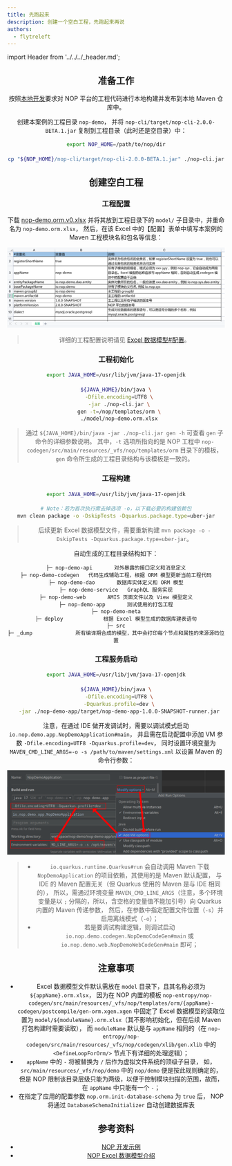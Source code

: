```yaml
---
title: 先跑起来
description: 创建一个空白工程，先跑起来再说
authors:
  - flytreleft
---
```


import Header from '../../../\_header.md';

<Header />

## 准备工作

按照[本地开发](../#本地开发)要求对 NOP
平台的工程代码进行本地构建并发布到本地 Maven 仓库中。

创建本案例的工程目录 `nop-demo`，
并将 `nop-cli/target/nop-cli-2.0.0-BETA.1.jar`
复制到工程目录（此时还是空目录）中：

```bash
export NOP_HOME=/path/to/nop/dir

cp "${NOP_HOME}/nop-cli/target/nop-cli-2.0.0-BETA.1.jar" ./nop-cli.jar
```

## 创建空白工程

### 工程配置

下载 [nop-demo.orm.v0.xlsx](./files/nop-demo.orm.v0.xlsx) 并将其放到工程目录下的
`model/` 子目录中，并重命名为 `nop-demo.orm.xlsx`，
然后，在该 Excel 中的【配置】表单中填写本案例的 Maven 工程模块名和包名等信息：

![](./img/demo-project-settings-in-excel.png)

> 详细的工程配置说明请见 [Excel 数据模型#配置](https://gitee.com/canonical-entropy/nop-entropy/blob/master/docs/dev-guide/model/excel-model.md#%E9%85%8D%E7%BD%AE)。

### 工程初始化

```bash
export JAVA_HOME=/usr/lib/jvm/java-17-openjdk

${JAVA_HOME}/bin/java \
  -Dfile.encoding=UTF8 \
  -jar ./nop-cli.jar \
  gen -t=/nop/templates/orm \
  ./model/nop-demo.orm.xlsx
```

> 通过 `${JAVA_HOME}/bin/java -jar ./nop-cli.jar gen -h`
> 可查看 `gen` 子命令的详细参数说明。
> 其中，`-t` 选项所指向的是 NOP 工程中
> `nop-codegen/src/main/resources/_vfs/nop/templates/orm`
> 目录下的模板，`gen` 命令所生成的工程目录结构与该模板是一致的。

### 工程构建

```bash
export JAVA_HOME=/usr/lib/jvm/java-17-openjdk

# Note：若为首次执行需去掉选项 -o，以下载必要的构建依赖包
mvn clean package -o -DskipTests -Dquarkus.package.type=uber-jar
```

> 后续更新 Excel 数据模型文件，需要重新构建
> `mvn package -o -DskipTests -Dquarkus.package.type=uber-jar`。

自动生成的工程目录结构如下：

```
├─ nop-demo-api       对外暴露的接口定义和消息定义
├─ nop-demo-codegen   代码生成辅助工程，根据 ORM 模型更新当前工程代码
├─ nop-demo-dao       数据库实体定义和 ORM 模型
├─ nop-demo-service   GraphQL 服务实现
├─ nop-demo-web       AMIS 页面文件以及 View 模型定义
├─ nop-demo-app       测试使用的打包工程
├─ nop-demo-meta
├─ deploy             根据 Excel 模型生成的数据库建表语句
├─ src
├─ _dump              所有编译期合成的模型，其中会打印每个节点和属性的来源源码位置
```

### 工程服务启动

```bash
export JAVA_HOME=/usr/lib/jvm/java-17-openjdk

${JAVA_HOME}/bin/java \
  -Dfile.encoding=UTF8 \
  -Dquarkus.profile=dev \
  -jar ./nop-demo-app/target/nop-demo-app-1.0.0-SNAPSHOT-runner.jar
```

注意，在通过 IDE 做开发调试时，需要以调试模式启动 `io.nop.demo.app.NopDemoApplication#main`，
并且需在启动配置中添加 VM 参数 `-Dfile.encoding=UTF8 -Dquarkus.profile=dev`，
同时设置环境变量为 `MAVEN_CMD_LINE_ARGS=-o -s /path/to/maven/settings.xml`
以设置 Maven 的命令行参数：

![](./img/demo-app-debug-run-configuration.png)

> - `io.quarkus.runtime.Quarkus#run` 会自动调用 Maven 下载
>   `NopDemoApplication` 的项目依赖，其使用的是 Maven 默认配置，
>   与 IDE 的 Maven 配置无关（但 Quarkus 使用的 Maven 是与 IDE 相同的），
>   所以，需通过环境变量 `MAVEN_CMD_LINE_ARGS`（注意，多个环境变量是以 `;`
>   分隔的，所以，含空格的变量值不能加引号）向 Quarkus 内置的 Maven 传递参数，
>   然后，在参数中指定配置文件位置（`-s`）并启用离线模式（`-o`）；
> - 若是要调试构建逻辑，则调试启动 `io.nop.demo.codegen.NopDemoCodeGen#main`
>   或 `io.nop.demo.web.NopDemoWebCodeGen#main` 即可；

## 注意事项

- Excel 数据模型文件默认需放在 `model` 目录下，且其名称必须为 `${appName}.orm.xlsx`，
  因为在 NOP 内置的模板
  `nop-entropy/nop-codegen/src/main/resources/_vfs/nop/templates/orm/{appName}-codegen/postcompile/gen-orm.xgen.xgen`
  中固定了 Excel 数据模型的读取位置为
  `model/${moduleName}.orm.xlsx`（其不影响初始化，但在后续 Maven 打包构建时需要读取），
  而 `moduleName` 默认是与 `appName` 相同的（在
  `nop-entropy/nop-codegen/src/main/resources/_vfs/nop/codegen/xlib/gen.xlib`
  中的 `<DefineLoopForOrm/>` 节点下有详细的处理逻辑）；
- `appName` 中的 `-` 将被替换为 `/` 后作为虚拟文件系统的顶级子目录，
  如，`src/main/resources/_vfs/nop/demo` 中的 `nop/demo` 便是按此规则确定的，
  但是 NOP 限制该目录层级只能为两级，以便于控制模块扫描的范围，故而，在 `appName` 中只能有一个 `-`；
- 在指定了应用的配置参数 `nop.orm.init-database-schema` 为 `true` 后，
  NOP 将通过 `DatabaseSchemaInitializer` 自动创建数据库表

## 参考资料

- [NOP 开发示例](https://gitee.com/canonical-entropy/nop-entropy/blob/master/docs/tutorial/tutorial.md)
- [NOP Excel 数据模型介绍](https://gitee.com/canonical-entropy/nop-entropy/blob/master/docs/dev-guide/model/excel-model.md)
